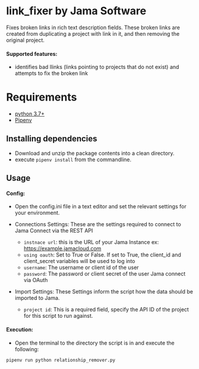# link_fixer by Jama Software
Fixes broken links in rich text description fields. These broken links are created from duplicating a project with link in it, and then removing the original project. 



#### Supported features:
* identifies bad llinks (links pointing to projects that do not exist) and attempts to fix the broken link

# Requirements
* [python 3.7+](https://www.python.org/downloads/)
* [Pipenv](https://docs.pipenv.org/en/latest/) 

## Installing dependencies 
 * Download and unzip the package contents into a clean directory.
 * execute `pipenv install` from the commandline.
 
## Usage
#### Config:
 * Open the config.ini file in a text editor and set the relevant settings for your environment.
 
 * Connections Settings:  These are the settings required to connect to Jama Connect via the REST API
   * `instnace url`: this is the URL of your Jama Instance ex: https://example.jamacloud.com
   * `using oauth`: Set to True or False.  If set to True, the client_id and client_secret variables will be used to log into 
   * `username`: The username or client id of the user
   * `password`: The password or client secret of the user
   Jama connect via OAuth


 * Import Settings:  These Settings inform the script how the data should be imported to Jama.
   * `project id`: This is a required field, specify the API ID of the project for this script to run against.


#### Execution:
 * Open the terminal to the directory the script is in and execute the following:   
 ``` 
 pipenv run python relationship_remover.py
 ```
